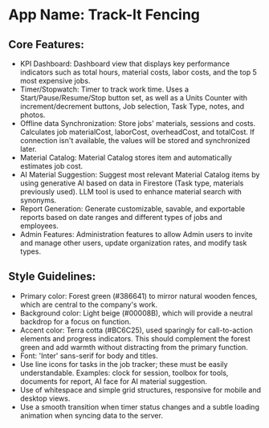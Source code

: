 # **App Name**: Track-It Fencing

## Core Features:

- KPI Dashboard: Dashboard view that displays key performance indicators such as total hours, material costs, labor costs, and the top 5 most expensive jobs.
- Timer/Stopwatch: Timer to track work time. Uses a Start/Pause/Resume/Stop button set, as well as a Units Counter with increment/decrement buttons, Job selection, Task Type, notes, and photos.
- Offline data Synchronization: Store jobs' materials, sessions and costs. Calculates job materialCost, laborCost, overheadCost, and totalCost. If connection isn't available, the values will be stored and synchronized later.
- Material Catalog: Material Catalog stores item and automatically estimates job cost.
- AI Material Suggestion: Suggest most relevant Material Catalog items by using generative AI based on data in Firestore (Task type, materials previously used). LLM tool is used to enhance material search with synonyms.
- Report Generation: Generate customizable, savable, and exportable reports based on date ranges and different types of jobs and employees.
- Admin Features: Administration features to allow Admin users to invite and manage other users, update organization rates, and modify task types.

## Style Guidelines:

- Primary color: Forest green (#386641) to mirror natural wooden fences, which are central to the company's work.
- Background color: Light beige (#00008B), which will provide a neutral backdrop for a focus on function.
- Accent color: Terra cotta (#BC6C25), used sparingly for call-to-action elements and progress indicators. This should complement the forest green and add warmth without distracting from the primary function.
- Font: 'Inter' sans-serif for body and titles.
- Use line icons for tasks in the job tracker; these must be easily understandable. Examples: clock for session, toolbox for tools, documents for report, AI face for AI material suggestion.
- Use of whitespace and simple grid structures, responsive for mobile and desktop views.
- Use a smooth transition when timer status changes and a subtle loading animation when syncing data to the server.